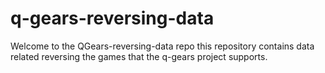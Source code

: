 q-gears-reversing-data
============
Welcome to the QGears-reversing-data repo this repository contains data related reversing the games that the q-gears project supports.
